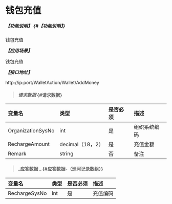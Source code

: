 # 钱包充值

##### _【功能说明】_ {#【功能说明】}

钱包充值

_**【应用场景】**_

钱包充值

_**【接口地址】**_

http://ip:port/WalletAction/Wallet/AddMoney

> #### _请求数据_ {#请求数据}

| 变量名 | 类型 | 是否必须 | 描述 |
| :--- | :--- | :--- | :--- |
| OrganizationSysNo | int | 是 | 组织系统编码 |
| RechargeAmount | decimal（18，2） | 是 | 充值金额 |
| Remark | string | 否 | 备注 |

> #### _应答数据 _ {#应答数据-（巡河记录数组）}

| 变量名 | 类型 | 是否必须 | 描述 |
| :--- | :--- | :--- | :--- |
| RechargeSysNo | int | 是 | 充值编码 |



